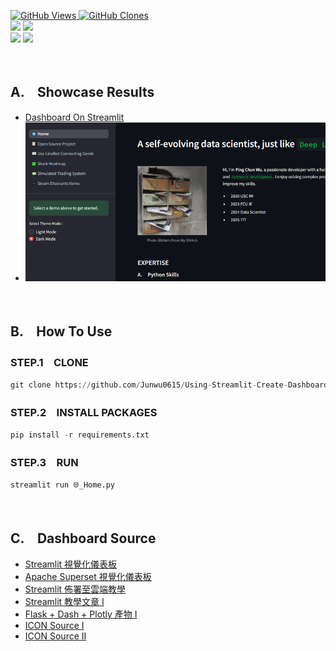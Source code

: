 <a href='https://github.com/Junwu0615/Using-Streamlit-Create-Dashboard'><img alt='GitHub Views' src='https://views.whatilearened.today/views/github/Junwu0615/Using-Streamlit-Create-Dashboard.svg'> 
<a href='https://github.com/Junwu0615/Using-Streamlit-Create-Dashboard'><img alt='GitHub Clones' src='https://img.shields.io/badge/dynamic/json?color=success&label=Clone&query=count_total&url=https://gist.githubusercontent.com/Junwu0615/bba308b4514074dc7b93d762906f329b/raw/Using-Streamlit-Create-Dashboard_clone.json&logo=github'> <br>
[![](https://img.shields.io/badge/Project-Dashboard-blue.svg?style=plastic)](https://github.com/Junwu0615/Using-Streamlit-Create-Dashboard) 
[![](https://img.shields.io/badge/Language-Python_3.12.0-blue.svg?style=plastic)](https://www.python.org/) <br>
[![](https://img.shields.io/badge/Package-Streamlit_1.41.1-green.svg?style=plastic)](https://pypi.org/project/streamlit/) 
[![](https://img.shields.io/badge/Package-Plotly_5.24.1-green.svg?style=plastic)](https://pypi.org/project/plotly/) 

<br>

## A.　Showcase Results
- [Dashboard On Streamlit](https://pc-dashboard.streamlit.app/)
- ![sample.gif](/source/sample.gif)

<br>

## B.　How To Use

### STEP.1　CLONE
```py
git clone https://github.com/Junwu0615/Using-Streamlit-Create-Dashboard.git
```

### STEP.2　INSTALL PACKAGES
```py
pip install -r requirements.txt
```

### STEP.3　RUN 
```py
streamlit run 🌐_Home.py
```

<br>

## C.　Dashboard Source
-  [Streamlit 視覺化儀表板](https://streamlit.io/)
-  [Apache Superset 視覺化儀表板](https://superset.apache.org/)
-  [Streamlit 佈署至雲端教學](https://www.youtube.com/watch?v=HKoOBiAaHGg)
-  [Streamlit 教學文章 I](https://ithelp.ithome.com.tw/articles/10366815)
-  [Flask + Dash + Plotly 產物 I](https://chwang12341.medium.com/data-visualization%E8%B3%87%E6%96%99%E8%A6%96%E8%A6%BA%E5%8C%96-python-plotly%E9%80%B2%E9%9A%8E%E8%A6%96%E8%A6%BA%E5%8C%96-dash%E6%95%99%E5%AD%B8-%E4%B8%80-c087c0008b78)
-  [ICON Source I](https://emojipedia.org/bar-chart)
-  [ICON Source II](https://streamlit-emoji-shortcodes-streamlit-app-gwckff.streamlit.app/)